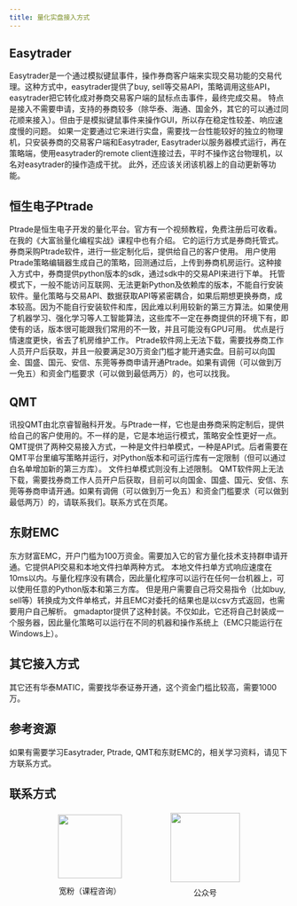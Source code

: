 ```yaml
---
title: 量化实盘接入方式
---
```

## Easytrader
Easytrader是一个通过模拟键鼠事件，操作券商客户端来实现交易功能的交易代理。这种方式中，easytrader提供了buy, sell等交易API，策略调用这些API，easytrader把它转化成对券商交易客户端的鼠标点击事件，最终完成交易。
特点是接入不需要申请，支持的券商较多（除华泰、海通、国金外，其它的可以通过同花顺来接入）。但由于是模拟键鼠事件来操作GUI，所以存在稳定性较差、响应速度慢的问题。
如果一定要通过它来进行实盘，需要找一台性能较好的独立的物理机，只安装券商的交易客户端和Easytrader, Easytrader以服务器模式运行，再在策略端，使用easytrader的remote client连接过去，平时不操作这台物理机，以名对easytrader的操作造成干扰。
此外，还应该关闭该机器上的自动更新等功能。
## 恒生电子Ptrade
Ptrade是恒生电子开发的量化平台。官方有一个视频教程，免费注册后可收看。在我的《大富翁量化编程实战》课程中也有介绍。
它的运行方式是券商托管式。券商采购Ptrade软件，进行一些定制化后，提供给自己的客户使用。
用户使用Ptrade策略编辑器生成自己的策略，回测通过后，上传到券商机房运行。这种接入方式中，券商提供python版本的sdk，通过sdk中的交易API来进行下单。
托管模式下，一般不能访问互联网、无法更新Python及依赖库的版本，不能自行安装软件。量化策略与交易API、数据获取API等紧密耦合，如果后期想更换券商，成本较高。因为不能自行安装软件和库，因此难以利用较新的第三方算法。如果使用了机器学习、强化学习等人工智能算法，这些库不一定在券商提供的环境下有，即使有的话，版本很可能跟我们常用的不一致，并且可能没有GPU可用。
优点是行情速度更快，省去了机房维护工作。
Ptrade软件网上无法下载，需要找券商工作人员开户后获取，并且一般要满足30万资金门槛才能开通实盘。目前可以向国金、国盛、国元、安信、东莞等券商申请开通Ptrade。如果有调佣（可以做到万一免五）和资金门槛要求（可以做到最低两万）的，也可以找我。
## QMT
讯投QMT由北京睿智融科开发。与Ptrade一样，它也是由券商采购定制后，提供给自己的客户使用的。不一样的是，它是本地运行模式，策略安全性更好一点。
QMT提供了两种交易接入方式，一种是文件扫单模式，一种是API式。后者需要在QMT平台里编写策略并运行，对Python版本和可运行库有一定限制（但可以通过白名单增加新的第三方库）。
文件扫单模式则没有上述限制。
QMT软件网上无法下载，需要找券商工作人员开户后获取，目前可以向国金、国盛、国元、安信、东莞等券商申请开通。如果有调佣（可以做到万一免五）和资金门槛要求（可以做到最低两万）的，请联系我们。联系方式在页尾。

## 东财EMC
东方财富EMC，开户门槛为100万资金。需要加入它的官方量化技术支持群申请开通。它提供API交易和本地文件扫单两种方式。
本地文件扫单方式响应速度在10ms以内。与量化程序没有耦合，因此量化程序可以运行在任何一台机器上，可以使用任意的Python版本和第三方库。
但是用户需要自己将交易指令（比如buy, sell等）转换成为文件单格式，并且EMC对委托的结果也是以csv方式返回，也需要用户自己解析。
gmadaptor提供了这种封装。不仅如此，它还将自己封装成一个服务器，因此量化策略可以运行在不同的机器和操作系统上（EMC只能运行在Windows上）。
## 其它接入方式
其它还有华泰MATIC，需要找华泰证券开通，这个资金门槛比较高，需要1000万。
## 参考资源
如果有需要学习Easytrader, Ptrade, QMT和东财EMC的，相关学习资料，请见下方联系方式。

## 联系方式
<div style="display:flex;justify-content:space-evenly;align-items:center;height:160px;">
<div style="display:flex;flex-flow:column;align-items:center;height:100%;justify-content:space-around">
    <img src="https://images.jieyu.ai/images/hot/quantfans.png?2" style="height:115px">
    <div>宽粉（课程咨询）</div>
</div>
<div style="display:flex;flex-flow:column;align-items:center;height:100%;justify-content:space-around">
    <img src="https://images.jieyu.ai/images/hot/gzh_258.jpg?2" style="height:125px">
    <div>公众号</div>
</div>
</div>
